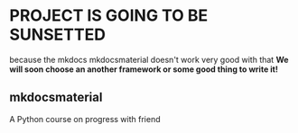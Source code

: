 # PROJECT IS GOING TO BE SUNSETTED

because the mkdocs mkdocsmaterial doesn't work very good with that
**We will soon choose an another framework or some good thing to write it!**

## mkdocsmaterial

A Python course on progress with friend
